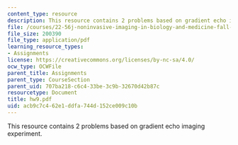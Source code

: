 ```yaml
---
content_type: resource
description: This resource contains 2 problems based on gradient echo imaging experiment.
file: /courses/22-56j-noninvasive-imaging-in-biology-and-medicine-fall-2005/acb9c7c462e1ddfa744d152ce009c10b_hw9.pdf
file_size: 200390
file_type: application/pdf
learning_resource_types:
- Assignments
license: https://creativecommons.org/licenses/by-nc-sa/4.0/
ocw_type: OCWFile
parent_title: Assignments
parent_type: CourseSection
parent_uid: 707ba218-c6c4-33be-3c9b-32670d42b87c
resourcetype: Document
title: hw9.pdf
uid: acb9c7c4-62e1-ddfa-744d-152ce009c10b
---
```

This resource contains 2 problems based on gradient echo imaging experiment.